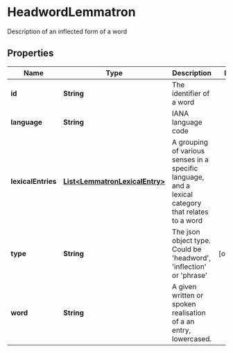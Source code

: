 

# HeadwordLemmatron

Description of an inflected form of a word

## Properties

| Name | Type | Description | Notes |
|------------ | ------------- | ------------- | -------------|
|**id** | **String** | The identifier of a word |  |
|**language** | **String** | IANA language code |  |
|**lexicalEntries** | [**List&lt;LemmatronLexicalEntry&gt;**](LemmatronLexicalEntry.md) | A grouping of various senses in a specific language, and a lexical category that relates to a word |  |
|**type** | **String** | The json object type. Could be &#39;headword&#39;, &#39;inflection&#39; or &#39;phrase&#39; |  [optional] |
|**word** | **String** | A given written or spoken realisation of a an entry, lowercased. |  |



